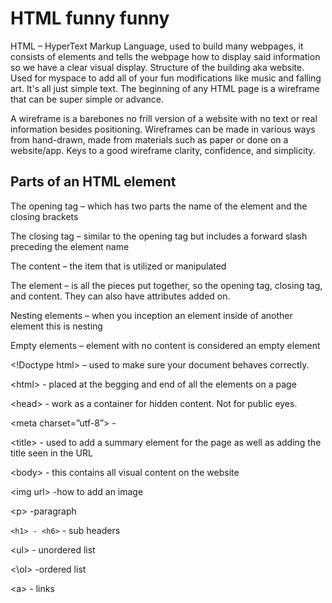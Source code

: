 # HTML funny funny
HTML – HyperText Markup Language, used to build many webpages, it consists of elements and tells the webpage how to display said information so we have a clear visual display. Structure of the building aka website. Used for myspace to add all of your fun modifications like music and falling art. It's all just simple text. The beginning of any HTML page is a wireframe that can be super simple or advance.

A wireframe is a barebones no frill version of a website with no text or real information besides positioning. Wireframes can be made in various ways from hand-drawn, made from materials such as paper or done on a website/app. Keys to a good wireframe clarity, confidence, and simplicity.

## Parts of an HTML element

The opening tag – which has two parts the name of the element and the closing brackets

The closing tag – similar to the opening tag but includes a forward slash preceding the element name

The content – the item that is utilized or manipulated

The element – is all the pieces put together, so the opening tag, closing tag, and content. They can also have attributes added on.

Nesting elements – when you inception an element inside of another element this is nesting

Empty elements – element with no content is considered an empty element

\<!Doctype html> – used to make sure your document behaves correctly.

\<html></html> - placed at the begging and end of all the elements on a page 

\<head></head> - work as a container for hidden content. Not for public eyes.

\<meta charset=”utf-8”> - 

\<title></title> - used to add a summary element for the page as well as adding the title seen in the URL

\<body></body> - this contains all visual content on the website

\<img url> -how to add an image

\<p> -paragraph

`<h1> - <h6>` - sub headers

\<ul> - unordered list

<\ol> -ordered list

\<a> - links
